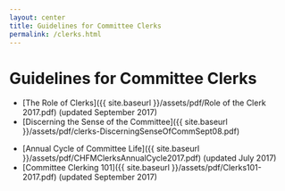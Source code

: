 ```yaml
---
layout: center
title: Guidelines for Committee Clerks
permalink: /clerks.html
---
```

# Guidelines for Committee Clerks

- [The Role of Clerks]({{ site.baseurl }}/assets/pdf/Role of the Clerk 2017.pdf) (updated September 2017)
- [Discerning the Sense of the Committee]({{ site.baseurl }}/assets/pdf/clerks-DiscerningSenseOfCommSept08.pdf)
<!-- - [Guidelines for Youth Liaisons](/pdf/Clerks-YouthLiaisonGuidelines.pdf)  -->
- [Annual Cycle of Committee Life]({{ site.baseurl }}/assets/pdf/CHFMClerksAnnualCycle2017.pdf) (updated July 2017)
- [Committee Clerking 101]({{ site.baseurl }}/assets/pdf/Clerks101-2017.pdf) (updated September 2017)
